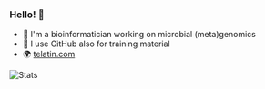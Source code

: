 ### Hello! 👋
 - :dna:    I'm a bioinformatician working on microbial (meta)genomics
 - :book:   I use GitHub also for training material
 - :earth_africa:   [telatin.com](https://telatin.github.io)

![Stats](https://github-readme-stats.vercel.app/api?username=telatin&count_private=true&show_icons=true&theme=merko)

<!--
**telatin/telatin** is a ✨ _special_ ✨ repository because its `README.md` (this file) appears on your GitHub profile.

Here are some ideas to get you started:

- 🔭 I’m currently working on ...
- 🌱 I’m currently learning ...
- 👯 I’m looking to collaborate on ...
- 🤔 I’m looking for help with ...
- 💬 Ask me about ...
- 📫 How to reach me: ...
- 😄 Pronouns: ...
- ⚡ Fun fact: ...
-->

